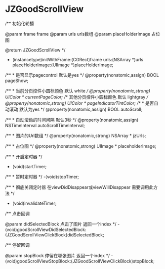 # JZGoodScrollView
/**
 初始化轮播

 @param frame            frame
 @param urls             urls数组
 @param placeHolderImage 占位图

 @return JZGoodScrollView
 */
- (instancetype)initWithFrame:(CGRect)frame urls:(NSArray *)urls placeHolderImage:(UIImage *)placeHolderImage;

/** * 是否显示pagecontrol  默认是yes */
@property(nonatomic,assign) BOOL pageShow;

/** * 当前分页控件小圆标颜色 默认 white */
@property(nonatomic,strong) UIColor * currentPageColor;
/** 其他分页控件小圆标颜色 默认 lightgray */
@property(nonatomic,strong) UIColor * pageIndicatorTintColor;
/** * 是否自动滚动 默认为yes */
@property(nonatomic,assign) BOOL autoScroll;

/** * 自动滚动的时间间隔 默认3秒 */
@property(nonatomic,assign) NSTimeInterval autoScrollTimeInterval;

/** * 图片的Url数组 */
@property(nonatomic,strong) NSArray * jzUrls;

/** * 占位图 */
@property(nonatomic,strong) UIImage * placeholderImage;


/** * 开启定时器 */
- (void)startTimer;

/** * 暂时定时器 */
-(void)stopTimer;

/** * 彻底关闭定时器 在viewDidDisappear或viewWillDisappear 需要调用此方法 */
- (void)invalidateTimer;




/**
 点击回调

 @param didSelectedBlock 点击了图片 返回一个index
 */
-(void)goodScrollViewDidSelectedBlock:(JZGoodScrollViewClickBlock)didSelectedBlock;



/**
 停留回调

 @param stopBlock 停留在哪张图片 返回一个index
 */
-(void)goodScrollViewStopBlock:(JZGoodScrollViewClickBlock)stopBlock;
